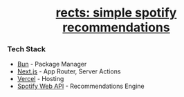<a href="https://rects.app/">
  <h1 align="center">rects: simple spotify recommendations</h1>
</a>

### Tech Stack

- [Bun](https://bun.sh/) - Package Manager
- [Next.js](https://nextjs.org/docs/app) - App Router, Server Actions
- [Vercel](https://vercel.com/) - Hosting
- [Spotify Web API](https://developer.spotify.com/documentation/web-api/reference/get-recommendations) - Recommendations Engine

